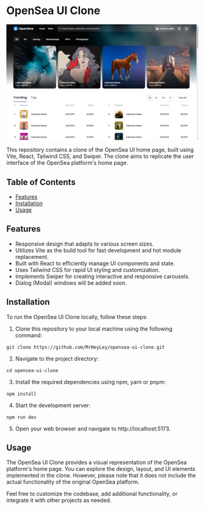 # OpenSea UI Clone

![Preview](./public/screenshot.png)

This repository contains a clone of the OpenSea UI home page, built using Vite, React, Tailwind CSS, and Swiper. The clone aims to replicate the user interface of the OpenSea platform's home page.

## Table of Contents

- [Features](#features)
- [Installation](#installation)
- [Usage](#usage)

## Features

- Responsive design that adapts to various screen sizes.
- Utilizes Vite as the build tool for fast development and hot module replacement.
- Built with React to efficiently manage UI components and state.
- Uses Tailwind CSS for rapid UI styling and customization.
- Implements Swiper for creating interactive and responsive carousels.
- Dialog (Modal) windows will be added soon.

## Installation

To run the OpenSea UI Clone locally, follow these steps:

1. Clone this repository to your local machine using the following command:

```
git clone https://github.com/MrHeyLey/opensea-ui-clone.git
```

2. Navigate to the project directory:

```
cd opensea-ui-clone
```

3. Install the required dependencies using npm, yarn or pnpm:

```
npm install
```

4. Start the development server:

```
npm run dev
```

5. Open your web browser and navigate to http://localhost:5173.

## Usage

The OpenSea UI Clone provides a visual representation of the OpenSea platform's home page. You can explore the design, layout, and UI elements implemented in the clone. However, please note that it does not include the actual functionality of the original OpenSea platform.

Feel free to customize the codebase, add additional functionality, or integrate it with other projects as needed.
